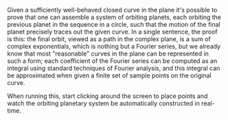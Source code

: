 Given a sufficiently well-behaved closed curve in the plane it's possible to prove that one can assemble a system of orbiting planets, each orbiting the previous planet in the sequence in a circle, such that the motion of the final planet precisely traces out the given curve. In a single sentence, the proof is this: the final orbit, viewed as a path in the complex plane, is a sum of complex exponentials, which is nothing but a Fourier series, but we already know that most "reasonable" curves in the plane can be represented in such a form; each coefficient of the Fourier series can be computed as an integral using standard techniques of Fourier analysis, and this integral can be approximated when given a finite set of sample points on the original curve.

When running this, start clicking around the screen to place points and watch the orbiting planetary system be automatically constructed in real-time.

